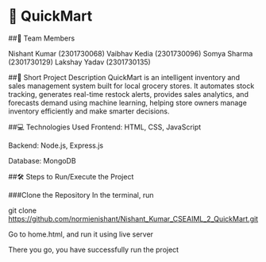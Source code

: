 # 🛒 QuickMart
##👥 Team Members

Nishant Kumar (2301730068)
Vaibhav Kedia (2301730096)
Somya Sharma (2301730129)
Lakshay Yadav (2301730135)

##📝 Short Project Description
QuickMart is an intelligent inventory and sales management system built for local grocery stores.
It automates stock tracking, generates real-time restock alerts, provides sales analytics, and forecasts demand using machine learning, helping store owners manage inventory efficiently and make smarter decisions.

##💻 Technologies Used
Frontend: HTML, CSS, JavaScript

Backend: Node.js, Express.js

Database: MongoDB


##🛠️ Steps to Run/Execute the Project

###Clone the Repository
In the terminal, run 

git clone https://github.com/normienishant/Nishant_Kumar_CSEAIML_2_QuickMart.git

Go to home.html, and run it using live server

There you go, you have successfully run the project
